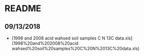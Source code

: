 # README

## 09/13/2018

* [1998 and 2008 acid wahsed soil samples C N 13C data.xls](1998%20and%202008%20acid wahsed%20soil%20samples%20C%20N%2013C%20data.xls)